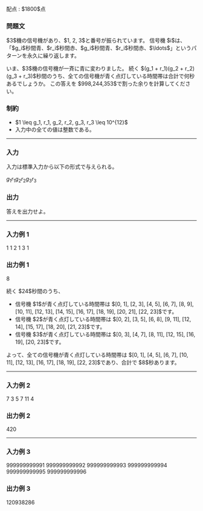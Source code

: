 
<div>

<span>

<span>

<p>
配点 : $1800$点
</p>

<div>

<section>

### **問題文**

<p>
$3$機の信号機があり、$1, 2, 3$と番号が振られています。
信号機 $i$は、「$g_i$秒間青、$r_i$秒間赤、$g_i$秒間青、$r_i$秒間赤、$\ldots$」というパターンを永久に繰り返します。
</p>

<p>
いま、$3$機の信号機が一斉に青に変わりました。
続く $(g_1 + r_1)(g_2 + r_2)(g_3 + r_3)$秒間のうち、全ての信号機が青く点灯している時間帯は合計で何秒あるでしょうか。
この答えを $998,244,353$で割った余りを計算してください。
</p>

</section>

</div>

<div>

<section>

### **制約**

<ul>

<li>
$1 \leq g_1, r_1, g_2, r_2, g_3, r_3 \leq 10^{12}$
</li>

<li>
入力中の全ての値は整数である。
</li>

</ul>

</section>

</div>

---

<div>

<div>

<section>

### **入力**

<p>
入力は標準入力から以下の形式で与えられる。
</p>

<div>

$g_1$$r_1$$g_2$$r_2$$g_3$$r_3$
</div>

</section>

</div>

<div>

<section>

### **出力**

<p>
答えを出力せよ。
</p>

</section>

</div>

</div>

---

<div>

<section>

### **入力例 1**

<div>

1 1 2 1 3 1

</div>

</section>

</div>

<div>

<section>

### **出力例 1**

<div>

8

</div>

<p>
続く $24$秒間のうち、
</p>

<ul>

<li>
信号機 $1$が青く点灯している時間帯は $[0, 1], [2, 3], [4, 5], [6, 7], [8, 9], [10, 11], [12, 13], [14, 15], [16, 17], [18, 19], [20, 21], [22, 23]$です。
</li>

<li>
信号機 $2$が青く点灯している時間帯は $[0, 2], [3, 5], [6, 8], [9, 11], [12, 14], [15, 17], [18, 20], [21, 23]$です。
</li>

<li>
信号機 $3$が青く点灯している時間帯は $[0, 3], [4, 7], [8, 11], [12, 15], [16, 19], [20, 23]$です。
</li>

</ul>

<p>
よって、全ての信号機が青く点灯している時間帯は $[0, 1], [4, 5], [6, 7], [10, 11], [12, 13], [16, 17], [18, 19], [22, 23]$であり、合計で $8$秒あります。
</p>

</section>

</div>

---

<div>

<section>

### **入力例 2**

<div>

7 3 5 7 11 4

</div>

</section>

</div>

<div>

<section>

### **出力例 2**

<div>

420

</div>

</section>

</div>

---

<div>

<section>

### **入力例 3**

<div>

999999999991 999999999992 999999999993 999999999994 999999999995 999999999996

</div>

</section>

</div>

<div>

<section>

### **出力例 3**

<div>

120938286

</div>

</section>

</div>

</span>

</span>

</div>

